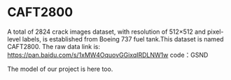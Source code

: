# CAFT2800

A total of 2824 crack images dataset, with resolution of 512×512 and pixel-level labels, is established from Boeing 737 fuel tank.This dataset is named CAFT2800.
The raw data link is: https://pan.baidu.com/s/1xMW4OquovGGixqIRDLNW1w  code：GSND

The model of our project is here too.
